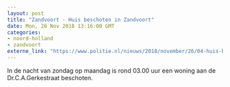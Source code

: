 ```yaml
---
layout: post
title: "Zandvoort - Huis beschoten in Zandvoort"
date: Mon, 26 Nov 2018 13:16:00 GMT
categories: 
- noord-holland 
- zandvoort 
externe_link: "https://www.politie.nl/nieuws/2018/november/26/04-huis-beschoten-in-zandvoort.html"
---
```


In de nacht van zondag op maandag is  rond 03.00 uur een woning aan de Dr.C.A.Gerkestraat beschoten.
